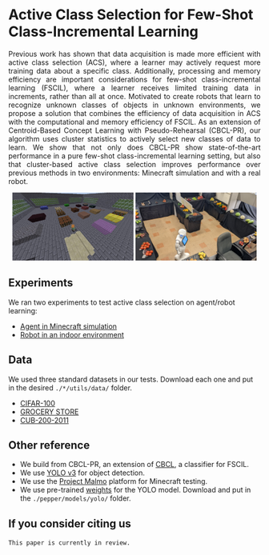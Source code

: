# Active Class Selection for Few-Shot Class-Incremental Learning
<p align="justify">Previous work has shown that data acquisition is made more efficient with active class selection (ACS), where a learner may actively request more training data about a specific class. Additionally, processing and memory efficiency are important considerations for few-shot class-incremental learning (FSCIL), where a learner receives limited training data in increments, rather than all at once. Motivated to create robots that learn to recognize unknown classes of objects in unknown environments, we propose a solution that combines the efficiency of data acquisition in ACS with the computational and memory efficiency of FSCIL. As an extension of Centroid-Based Concept Learning with Pseudo-Rehearsal (CBCL-PR), our algorithm uses cluster statistics to actively select new classes of data to learn. We show that not only does CBCL-PR show state-of-the-art performance in a pure few-shot class-incremental learning setting, but also that cluster-based active class selection improves performance over previous methods in two environments: Minecraft simulation and with a real robot.</p>

<p align="center">
  <img src="https://github.com/chrismcclurg/FSCIL-ACS/blob/main/img/malmo_iso.jpg" width=48% height=48%> <img src="https://github.com/chrismcclurg/FSCIL-ACS/blob/main/img/pepper_iso.jpg" width=48% height=48%>
</p>


## Experiments
We ran two experiments to test active class selection on agent/robot learning:
+ [Agent in Minecraft simulation](https://github.com/chrismcclurg/FSCIL-ACS/tree/main/minecraft)
+ [Robot in an indoor environment](https://github.com/chrismcclurg/FSCIL-ACS/tree/main/pepper)
<!--- + [Agent with no environment (batch setting)](https://github.com/chrismcclurg/FSCIL-ACS/tree/main/batch) --->

## Data 
We used three standard datasets in our tests. Download each one and put in the desired `./*/utils/data/` folder.
+ [CIFAR-100](https://www.cs.toronto.edu/~kriz/cifar.html)
+ [GROCERY STORE](https://github.com/marcusklasson/GroceryStoreDataset)
+ [CUB-200-2011](http://www.vision.caltech.edu/datasets/cub_200_2011/)


## Other reference
+ We build from CBCL-PR, an extension of [CBCL](https://github.com/aliayub7/CBCL), a classifier for FSCIL.
+ We use [YOLO v3](https://github.com/arunponnusamy/object-detection-opencv) for object detection.
+ We use the [Project Malmo](https://github.com/microsoft/malmo) platform for Minecraft testing.
+ We use pre-trained [weights](https://pjreddie.com/media/files/yolov3.weights) for the YOLO model. Download and put in the `./pepper/models/yolo/` folder.

## If you consider citing us
```
This paper is currently in review. 
```






